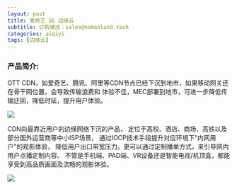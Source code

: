 ```yaml
---
layout: post
title: 爱奇艺 5G 边缘云
subtitle: 订购请洽：sales@nomanland.tech
categories: aiqiyi
tags: [边缘云]
---
```


### 产品简介:

OTT CDN，如爱奇艺、腾讯、阿里等CDN节点已经下沉到地市，如果移动网关还在骨干网位置，会导致传输浪费和 体验不佳，MEC部署到地市，可进一步降低传输迂回，降低时延，提升用户体验。

![](https://www.opendc.cn/posts/aiqiyi/img/cdn.png)

CDN向最靠近用户的边缘网络下沉的产品， 定位于高校、酒店、商场、高铁以及部分国外运营商等中小ISP场景， 通过IOCP技术手段提升对应环境下"内网用户"的观影体验， 降低用户出口带宽压力。更可以通过定制播单方式，来引导网内用户点播定制内容。 不管是手机端、PAD端、VR设备还是智能电视/机顶盒，都能享受到高品质画面及流畅的观影体验。

![](https://www.opendc.cn/posts/aiqiyi/img/aiqiyi-cdn.png)